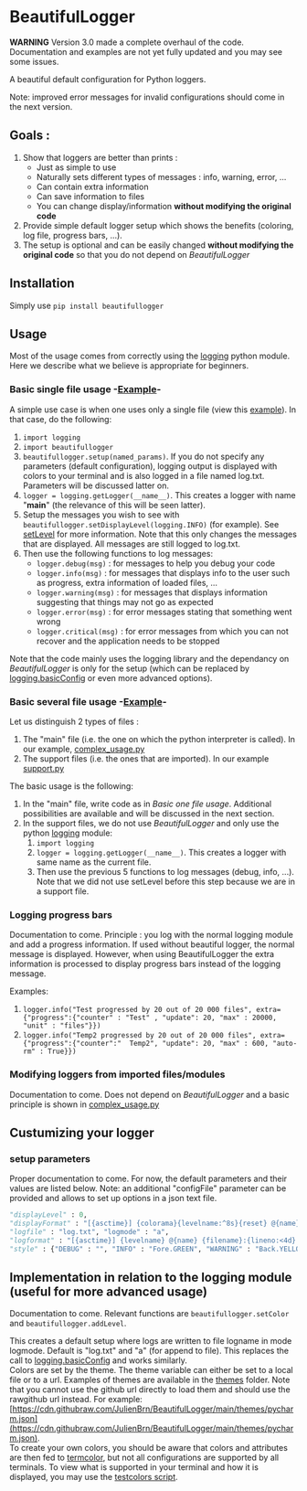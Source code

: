 # BeautifulLogger

**WARNING** Version 3.0 made a complete overhaul of the code. Documentation and examples are not yet fully updated and you may see some issues. 

A beautiful default configuration for Python loggers. 

Note: improved error messages for invalid configurations should come in the next version.

## Goals :
1. Show that loggers are better than prints :
    - Just as simple to use
    - Naturally sets different types of messages : info, warning, error, ...
    - Can contain extra information
    - Can save information to files
    - You can change display/information **without modifying the original code**
2. Provide simple default logger setup which shows the benefits (coloring, log file, progress bars, ...). 
3. The setup is optional and can be easily changed **without modifying the original code** so that you do not depend on *BeautifulLogger*


## Installation

Simply use `pip install beautifullogger`

## Usage

Most of the usage comes from correctly using the [logging](https://docs.python.org/3/library/logging.html) python module.
Here we describe what we believe is appropriate for beginners.

### Basic single file usage -[Example](https://github.com/JulienBrn/BeautifulLogger/blob/main/Examples/simple_usage.py)-

A simple use case is when one uses only a single file (view this [example](https://github.com/JulienBrn/BeautifulLogger/blob/main/Examples/simple_usage.py)).
In that case, do the following:

1. `import logging`
2. `import beautifullogger`
3. `beautifullogger.setup(named_params)`.  If you do not specify any parameters (default configuration), logging output is displayed with colors to your terminal and is also logged in a file named log.txt. Parameters will be discussed latter on.
4. `logger = logging.getLogger(__name__)`. This creates a logger with name "__main__" (the relevance of this will be seen latter).
5. Setup the messages you wish to see with `beautifullogger.setDisplayLevel(logging.INFO)` (for example). See [setLevel](https://docs.python.org/3/library/logging.html#logging.Logger.setLevel) for more information. Note that this only changes the messages that are displayed. All messages are still logged to log.txt.
6. Then use the following functions to log messages:
    - `logger.debug(msg)` : for messages to help you debug your code
    - `logger.info(msg)` : for messages that displays info to the user such as progress, extra information of loaded files, ...
    - `logger.warning(msg)` : for messages that displays information suggesting that things may not go as expected
    - `logger.error(msg)` : for error messages stating that something went wrong
    - `logger.critical(msg)` : for error messages from which you can not recover and the application needs to be stopped

Note that the code mainly uses the logging library and the dependancy on *BeautifulLogger* is only for the setup (which can be replaced by [logging.basicConfig](https://docs.python.org/3/library/logging.html#logging.basicConfig) or even more advanced options).

### Basic several file usage -[Example](https://github.com/JulienBrn/BeautifulLogger/blob/main/Examples/complex_usage.py)-

Let us distinguish 2 types of files :

1. The "main" file (i.e. the one on which the python interpreter is called). In our example, [complex_usage.py](https://github.com/JulienBrn/BeautifulLogger/blob/main/Examples/complex_usage.py)
2. The support files (i.e. the ones that are imported). In our example [support.py](https://github.com/JulienBrn/BeautifulLogger/blob/main/Examples/support.py)

The basic usage is the following:
1. In the "main" file, write code as in *Basic one file usage*. Additional possibilities are available and will be discussed in the next section.
2. In the support files, we do not use *BeautifulLogger* and only use the python [logging](https://docs.python.org/3/library/logging.html) module:
    1. `import logging`
    2. `logger = logging.getLogger(__name__)`. This creates a logger with same name as the current file.
    3. Then use the previous 5 functions to log messages (debug, info, ...).
     Note that we did not use setLevel before this step because we are in a support file.

### Logging progress bars

Documentation to come. Principle : you log with the normal logging module and add a progress information. If used without beautiful logger, the normal message is displayed. However, when using BeautifulLogger the extra information is processed to display progress bars instead of the logging message.

 Examples:

 1. `logger.info("Test progressed by 20 out of 20 000 files", extra={"progress":{"counter" : "Test" , "update": 20, "max" : 20000, "unit" : "files"}})`
 2. `logger.info("Temp2 progressed by 20 out of 20 000 files", extra={"progress":{"counter":"  Temp2", "update": 20, "max" : 600, "auto-rm" : True}})`

### Modifying loggers from imported files/modules

Documentation to come. Does not depend on *BeautifulLogger*  and a basic principle is shown in [complex_usage.py](https://github.com/JulienBrn/BeautifulLogger/blob/main/Examples/complex_usage.py)

## Custumizing your logger

### setup parameters

Proper documentation to come. For now, the default parameters and their values are listed below. Note: an additional "configFile" parameter can be provided and allows to set up options in a json text file.

```Python
"displayLevel" : 0, 
"displayFormat" : "[{asctime}] {colorama}{levelname:^8s}{reset} @{name} {filename}:{lineno:<4d}: {message}",
"logfile" : "log.txt", "logmode" : "a",
"logformat" : "[{asctime}] {levelname} @{name} {filename}:{lineno:<4d}: {message}",
"style" : {"DEBUG" : "", "INFO" : "Fore.GREEN", "WARNING" : "Back.YELLOW", "ERROR" : ["Back.RED", "Fore.WHITE"], "CRITICAL" : ["Back.RED", "Fore.WHITE", "Style.BRIGHT"] },
```   

## Implementation in relation to the logging module (useful for more advanced usage)

Documentation to come. Relevant functions are `beautifullogger.setColor` and `beautifullogger.addLevel`.









This creates a default setup where logs are written to file logname in mode logmode. Default is "log.txt" and "a" (for append to file). This replaces the call to [logging.basicConfig](https://docs.python.org/3/library/logging.html#logging.basicConfig) and works similarly.   
Colors are set by the theme. The theme variable can either be set to a local file or to a url. Examples of themes are available in the [themes](https://github.com/JulienBrn/BeautifulLogger/tree/main/themes) folder. Note that you cannot use the github url directly to load them and should use the rawgithub url instead. For example: [https://cdn.githubraw.com/JulienBrn/BeautifulLogger/main/themes/pycharm.json](https://cdn.githubraw.com/JulienBrn/BeautifulLogger/main/themes/pycharm.json).  
To create your own colors, you should be aware that colors and attributes are then fed to [termcolor](https://pypi.org/project/termcolor/), but not all configurations are supported by all terminals. To view what is supported in your terminal and how it is displayed, you may use the [testcolors script](https://github.com/JulienBrn/BeautifulLogger/blob/main/tests/testcolors.py).